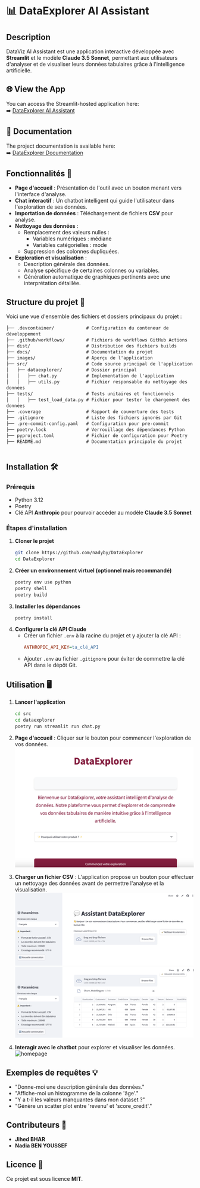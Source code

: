 # 📊 DataExplorer AI Assistant

## Description
DataViz AI Assistant est une application interactive développée avec **Streamlit** et le modèle **Claude 3.5 Sonnet**, permettant aux utilisateurs d'analyser et de visualiser leurs données tabulaires grâce à l'intelligence artificielle.

## 🌐 View the App

You can access the Streamlit-hosted application here:  
➡️ [DataExplorer AI Assistant](https://dataexplorerassistant.streamlit.app/)

## 📖 Documentation

The project documentation is available here:  
➡️ [DataExplorer Documentation](https://nadyby.github.io/DataExplorer/)

## Fonctionnalités 🚀
- **Page d'accueil** : Présentation de l'outil avec un bouton menant vers l'interface d'analyse.
- **Chat interactif** : Un chatbot intelligent qui guide l'utilisateur dans l'exploration de ses données.
- **Importation de données** : Téléchargement de fichiers **CSV** pour analyse.
- **Nettoyage des données** :
  - Remplacement des valeurs nulles :
    - Variables numériques : médiane
    - Variables catégorielles : mode
  - Suppression des colonnes dupliquées.
- **Exploration et visualisation** :
  - Description générale des données.
  - Analyse spécifique de certaines colonnes ou variables.
  - Génération automatique de graphiques pertinents avec une interprétation détaillée.

## Structure du projet 📂

Voici une vue d'ensemble des fichiers et dossiers principaux du projet :

```plaintext
├── .devcontainer/            # Configuration du conteneur de développement  
├── .github/workflows/        # Fichiers de workflows GitHub Actions  
├── dist/                     # Distribution des fichiers builds  
├── docs/                     # Documentation du projet  
├── images/                   # Aperçu de l'application  
├── src/                      # Code source principal de l'application  
│   ├── dataexplorer/         # Dossier principal  
│   │   ├── chat.py           # Implementation de l'application  
│   │   ├── utils.py          # Fichier responsable du nettoyage des données  
├── tests/                    # Tests unitaires et fonctionnels  
│   │   ├── test_load_data.py # Fichier pour tester le chargement des données  
├── .coverage                 # Rapport de couverture des tests  
├── .gitignore                # Liste des fichiers ignorés par Git  
├── .pre-commit-config.yaml   # Configuration pour pre-commit  
├── poetry.lock               # Verrouillage des dépendances Python  
├── pyproject.toml            # Fichier de configuration pour Poetry  
├── README.md                 # Documentation principale du projet  
 
```

## Installation 🛠️
### Prérequis
- Python 3.12
- Poetry
- Clé API **Anthropic** pour pourvoir accéder au modèle **Claude 3.5 Sonnet**


### Étapes d'installation
1. **Cloner le projet**
   ```bash
   git clone https://github.com/nadyby/DataExplorer
   cd DataExplorer
   ```
2. **Créer un environnement virtuel (optionnel mais recommandé)**
   ```bash
   poetry env use python
   poetry shell
   poetry build
   ```
3. **Installer les dépendances**
   ```bash
   poetry install
   ```
4. **Configurer la clé API Claude**
   - Créer un fichier `.env` à la racine du projet et y ajouter la clé API :
     ```ini
     ANTHROPIC_API_KEY=ta_clé_API
     ```
   - Ajouter `.env` au fichier `.gitignore` pour éviter de commettre la clé API dans le dépôt Git.


## Utilisation 🖥️
1. **Lancer l'application**
   ```bash
   cd src
   cd dataexplorer
   poetry run streamlit run chat.py
   ```
2. **Page d'accueil** : Cliquer sur le bouton pour commencer l'exploration de vos données.
![homepage](images/accueil.png)

3. **Charger un fichier CSV** : L'application propose un bouton pour effectuer un nettoyage des données avant de permettre l'analyse et la visualisation.
![homepage](images/chat.png)
![homepage](images/dataset.png)

4. **Interagir avec le chatbot** pour explorer et visualiser les données.
![homepage](images/plot.png)


## Exemples de requêtes 💡
- "Donne-moi une description générale des données."
- "Affiche-moi un histogramme de la colonne 'âge'."
- "Y a t-il les valeurs manquantes dans mon dataset ?"
- "Génère un scatter plot entre 'revenu' et 'score_credit'."

## Contributeurs 🤝
- **Jihed BHAR**
- **Nadia BEN YOUSSEF**

## Licence 📜
Ce projet est sous licence **MIT**.
